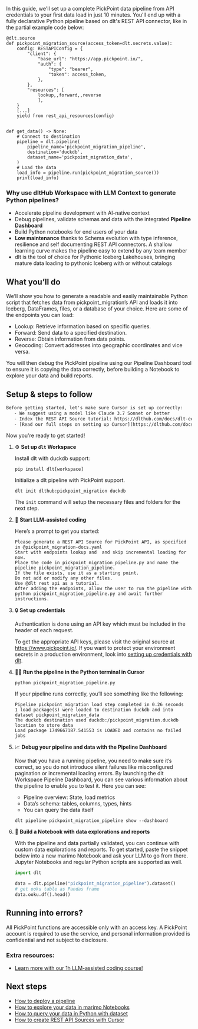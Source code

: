 In this guide, we'll set up a complete PickPoint data pipeline from API credentials to your first data load in just 10 minutes. You'll end up with a fully declarative Python pipeline based on dlt's REST API connector, like in the partial example code below:

```python-outcome
@dlt.source
def pickpoint_migration_source(access_token=dlt.secrets.value):
    config: RESTAPIConfig = {
        "client": {
            "base_url": "https://app.pickpoint.io/",
            "auth": {
                "type": "bearer",
                "token": access_token,
            },
        },
        "resources": [
            lookup,,forward,,reverse
            ],
    }
    [...]
    yield from rest_api_resources(config)


def get_data() -> None:
    # Connect to destination
    pipeline = dlt.pipeline(
        pipeline_name='pickpoint_migration_pipeline',
        destination='duckdb',
        dataset_name='pickpoint_migration_data', 
    )
    # Load the data
    load_info = pipeline.run(pickpoint_migration_source())
    print(load_info) 
```

### Why use dltHub Workspace with LLM Context to generate Python pipelines?

- Accelerate pipeline development with AI-native context
- Debug pipelines, validate schemas and data with the integrated **Pipeline Dashboard**
- Build Python notebooks for end users of your data
- **Low maintenance** thanks to Schema evolution with type inference, resilience and self documenting REST API connectors. A shallow learning curve makes the pipeline easy to extend by any team member
- dlt is the tool of choice for Pythonic Iceberg Lakehouses, bringing mature data loading to pythonic Iceberg with or without catalogs

## What you’ll do

We’ll show you how to generate a readable and easily maintainable Python script that fetches data from pickpoint_migration’s API and loads it into Iceberg, DataFrames, files, or a database of your choice. Here are some of the endpoints you can load:

- Lookup: Retrieve information based on specific queries.
- Forward: Send data to a specified destination.
- Reverse: Obtain information from data points.
- Geocoding: Convert addresses into geographic coordinates and vice versa.

You will then debug the PickPoint pipeline using our Pipeline Dashboard tool to ensure it is copying the data correctly, before building a Notebook to explore your data and build reports.

## Setup & steps to follow

```default
Before getting started, let's make sure Cursor is set up correctly:
   - We suggest using a model like Claude 3.7 Sonnet or better
   - Index the REST API Source tutorial: https://dlthub.com/docs/dlt-ecosystem/verified-sources/rest_api/ and add it to context as **@dlt rest api**
   - [Read our full steps on setting up Cursor](https://dlthub.com/docs/dlt-ecosystem/llm-tooling/cursor-restapi#23-configuring-cursor-with-documentation)
```

Now you're ready to get started!

1. ⚙️ **Set up `dlt` Workspace**
    
    Install dlt with duckdb support:
    ```shell
    pip install dlt[workspace]
    ```

    Initialize a dlt pipeline with PickPoint support.
    ```shell
    dlt init dlthub:pickpoint_migration duckdb
    ```

    The `init` command will setup the necessary files and folders for the next step.
    
2. 🤠 **Start LLM-assisted coding**
    
    Here’s a prompt to get you started:
    
    ```prompt
    Please generate a REST API Source for PickPoint API, as specified in @pickpoint_migration-docs.yaml 
    Start with endpoints lookup and  and skip incremental loading for now. 
    Place the code in pickpoint_migration_pipeline.py and name the pipeline pickpoint_migration_pipeline. 
    If the file exists, use it as a starting point. 
    Do not add or modify any other files. 
    Use @dlt rest api as a tutorial. 
    After adding the endpoints, allow the user to run the pipeline with python pickpoint_migration_pipeline.py and await further instructions.
    ```

    
3. 🔒 **Set up credentials** 
    
    Authentication is done using an API key which must be included in the header of each request.
    
    To get the appropriate API keys, please visit the original source at https://www.pickpoint.io/.
    If you want to protect your environment secrets in a production environment, look into [setting up credentials with dlt](https://dlthub.com/docs/walkthroughs/add_credentials).
    
4. 🏃‍♀️ **Run the pipeline in the Python terminal in Cursor**
    
    ```shell
    python pickpoint_migration_pipeline.py
    ```
    
    If your pipeline runs correctly, you’ll see something like the following:
    
    ```shell
    Pipeline pickpoint_migration load step completed in 0.26 seconds
    1 load package(s) were loaded to destination duckdb and into dataset pickpoint_migration_data
    The duckdb destination used duckdb:/pickpoint_migration.duckdb location to store data
    Load package 1749667187.541553 is LOADED and contains no failed jobs
    ```
    
5. 📈 **Debug your pipeline and data with the Pipeline Dashboard**

    Now that you have a running pipeline, you need to make sure it’s correct, so you do not introduce silent failures like misconfigured pagination or incremental loading errors. By launching the dlt Workspace Pipeline Dashboard, you can see various information about the pipeline to enable you to test it. Here you can see:
    - Pipeline overview: State, load metrics
    - Data’s schema: tables, columns, types, hints
    - You can query the data itself
    
    ```shell
    dlt pipeline pickpoint_migration_pipeline show --dashboard
    ```
    
6. 🐍 **Build a Notebook with data explorations and reports**

    With the pipeline and data partially validated, you can continue with custom data explorations and reports. To get started, paste the snippet below into a new marimo Notebook and ask your LLM to go from there. Jupyter Notebooks and regular Python scripts are supported as well.

    
    ```python
    import dlt

   data = dlt.pipeline("pickpoint_migration_pipeline").dataset()
   # get ooku table as Pandas frame
   data.ooku.df().head()
    ```

## Running into errors?

All PickPoint functions are accessible only with an access key. A PickPoint account is required to use the service, and personal information provided is confidential and not subject to disclosure.

### Extra resources:

- [Learn more with our 1h LLM-assisted coding course!](https://www.youtube.com/watch?v=GGid70rnJuM)

## Next steps

- [How to deploy a pipeline](https://dlthub.com/docs/walkthroughs/deploy-a-pipeline)
- [How to explore your data in marimo Notebooks](https://dlthub.com/docs/general-usage/dataset-access/marimo)
- [How to query your data in Python with dataset](https://dlthub.com/docs/general-usage/dataset-access/dataset)
- [How to create REST API Sources with Cursor](https://dlthub.com/docs/dlt-ecosystem/llm-tooling/cursor-restapi)
